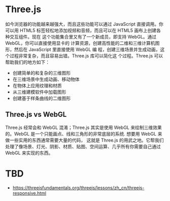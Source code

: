 # Three.js

如今浏览器的功能越来越强大，而且这些功能可以通过 JavaScript 直接调用。你可以用 HTML5 标签轻松地添加视频和音频，而且可以在 HTML5 画布上创建各种交互组件。现在 这个功能集合里又有了一个新成员，即支持 WebGL。通过 WebGL，你可以直接使用显卡的 计算资源，创建高性能的二维和三维计算机图形，然后在 JavaScript 里直接使用 WebGL 编 程，创建三维场景并生成动画，这个过程非常复杂，而且容易出错。Three.js 库可以简化这 个过程。Three.js 可以帮助我们的地方如下：

- 创建简单的和复杂的三维图形
- 在三维场景中生成动画、移动物体
- 在物体上应用纹理和材质
- 从三维建模软件中加载图形
- 创建基于样条曲线的二维图形

## Three.js vs WebGL

Three.js 经常会和 WebGL 混淆；Three.js 其实是使用 WebGL 来绘制三维效果的。WebGL 是一个只能画点、线和三角形的非常底层的系统. 想要用 WebGL 来做一些实用的东西通常需要大量的代码， 这就是 Three.js 的用武之地。它帮我们处理了像场景、灯光、阴影、材质、贴图、空间运算、几乎所有你需要自己通过 WebGL 来实现的东西。

# TBD

- https://threejsfundamentals.org/threejs/lessons/zh_cn/threejs-responsive.html
